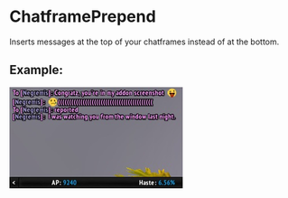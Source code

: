 ChatframePrepend
================

Inserts messages at the top of your chatframes instead of at the bottom.

Example:
--------

![whisper example](example.png "An example chatframe, in this case a whisper.")